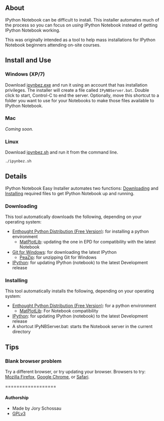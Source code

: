 ## About

IPython Notebook can be difficult to install. This installer automates much of the process so you can focus on _using_ IPython Notebook instead of getting IPython Notebook working.

This was originally intended as a tool to help mass installations for IPython Notebook beginners attending on-site courses.

## Install and Use

### Windows (XP/7)
Download [ipynbez.exe]() and run it using an account that has installation privileges.
The installer will create a file called `IPyNBServer.bat`. Double click to start, Control-C to end the server. Optionally, move this shortcut to a folder you want to use for your Notebooks to make those files available to IPython Notebook.

### Mac
_Coming soon._

### Linux
Download [ipynbez.sh]() and run it from the command line.
```bash
./ipynbez.sh
```

## Details

IPython Notebook Easy Installer automates two functions: [Downloading](https://github.com/JorySchossau/ipynbez#downloading) and [Installing](https://github.com/JorySchossau/ipynbez#installing) required files to get IPython Notebook up and running.

### Downloading
This tool automatically downloads the following, depending on your operating system:
* [Enthought Python Distribution (Free Version)](http://www.enthought.com/products/epd_free.php): for installing a python environment
  * [MatPlotLib](http://matplotlib.org/): updating the one in EPD for compatibility with the latest Notebook
* [Git for Windows](http://msysgit.github.com/): for downloading the latest IPython
  * [PeaZip](http://code.google.com/p/peazip/): for unzipping Git for Windows
* [IPython](http://ipython.org/): for updating IPython (notebook) to the latest Development release

### Installing
This tool automatically installs the following, depending on your operating system:
* [Enthought Python Distribution (Free Version)](http://www.enthought.com/products/epd_free.php): for a python environment
  * [MatPlotLib](http://matplotlib.org/): For Notebook compatibility
* [IPython](http://ipython.org/): for updating IPython (notebook) to the latest Development release
* A shortcut IPyNBServer.bat: starts the Notebook server in the current directory

## Tips

### Blank browser problem
Try a different browser, or try updating your browser. Browsers to try: [Mozilla Firefox](http://www.mozilla.org/en-US/firefox/new/), [Google Chrome](https://www.google.com/intl/en/chrome/browser/), or [Safari](http://support.apple.com/kb/DL1531).

==================
#### Authorship
* Made by Jory Schossau
* [GPLv3](http://www.gnu.org/licenses/quick-guide-gplv3.html)
